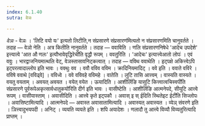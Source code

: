 ```yaml
---
index: 6.1.40
sutra: वेञः

---
```

_वेञः_ - वेञः । 'लिटि वयो यः' इत्यतो लिटीति,न संप्रसारणे संप्रसारण॑मित्यतो न संप्रसारणमिति चानुवर्तते ।तदाह — वेञो नेति । अत्र कितीति नानुवर्तते । तदाह — ववाविति । णलि संप्रसारणनिषेधे 'आदेच उपदेशे' इत्त्यात्वे 'आत औ णलः' इत्यौभावेवृद्धिरेची॑ति वृद्धौ रूपम् । ववतुरिति । 'आदेचः' इत्यात्त्वेआतो लोपः॑ । एवं ववुः । भारद्वाजनियमात्थलि वेट्, वेञस्तासावनिट्कत्वात् । तदाह — वविथ ववाथेति । इट्पक्षे अकित्त्वेऽपि इट्परत्वादाल्लोप इति भावः । ववथुः वव । ववौ वविव वविम । क्रादिनियमादिट् । ववे इति । ववाते वविरे । वविषे ववाथे [वविढ्वे] । वविध्वे । ववे वविवहे वविमहे । वातेति । लुटि तासि आत्त्वम् । वास्यति वास्यते । वयतु वयताम् । अवयत् अवयत । वयेत् वयेत । ऊयादिति । आशीर्लिङि यासुटि कित्त्वात्वचिस्वपी॑ति संप्रसारणे पूर्वरूपेअकृत्सार्वधातुकयो॑रिति दीर्ग इति भावः । वासीष्टेति । आशीर्लिङि आत्मनेपदे, सीयुटि आत्त्वे रूपम् । वासीयास्ताम् । अवासीदिति । आत्त्वे कृते इट्पकौ । अवास् इ स् ईदिति स्थितेइट ईटी॑ति सिज्लोपः । अवासिष्टामित्यादि । आत्मनेपदे — अवास्त अवासातामित्यादि । अवास्यत् अवास्यत । व्येञ् संवरणे इति । ञित्त्वादुभयपदी । अनिट् । व्ययति व्ययते इति । शपि अयादेशः । णलादौ तु आत्त्वे विव्यौ विव्यतुरित्यादि प्राप्तम् । 